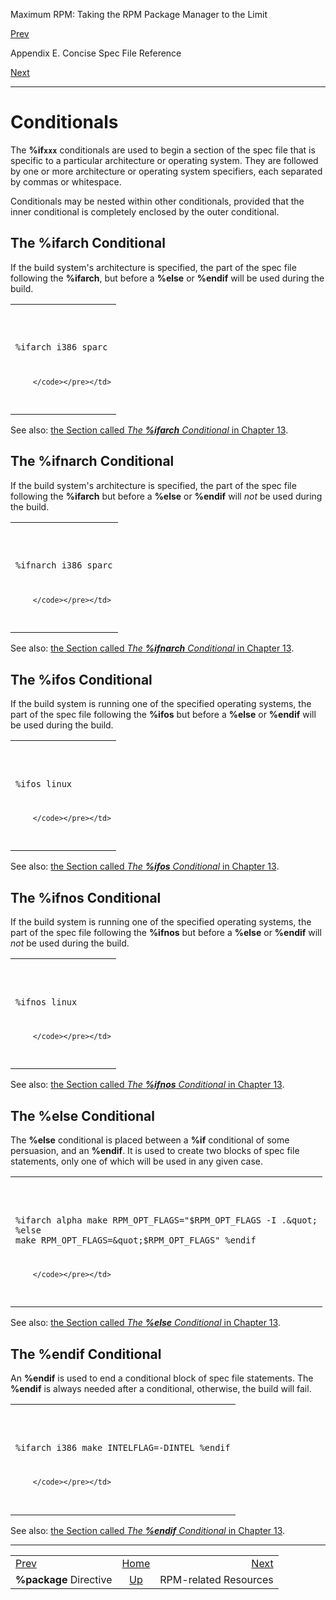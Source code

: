 <div class="NAVHEADER">

Maximum RPM: Taking the RPM Package Manager to the Limit

</div>

[Prev](s1-rpm-specref-package.md)

Appendix E. Concise Spec File Reference

[Next](ch-rpm-resources.md)

-----

<div class="sect1">

# <span id="s1-rpm-specref-conditionals">Conditionals</span>

The **%if`xxx`** conditionals are used to begin a section of the spec
file that is specific to a particular architecture or operating system.
They are followed by one or more architecture or operating system
specifiers, each separated by commas or whitespace.

Conditionals may be nested within other conditionals, provided that the
inner conditional is completely enclosed by the outer conditional.

<div class="sect2">

## <span id="s2-rpm-specref-ifarch">The **%ifarch** Conditional</span>

If the build system's architecture is specified, the part of the spec
file following the **%ifarch**, but before a **%else** or **%endif**
will be used during the build.

<table>
<colgroup>
<col style="width: 100%" />
</colgroup>
<tbody>
<tr class="odd">
<td><pre class="screen"><code>%ifarch i386 sparc

        </code></pre></td>
</tr>
</tbody>
</table>

See also: [the Section called *The **%ifarch** Conditional* in Chapter
13](s1-rpm-inside-conditionals.md#s2-rpm-inside-ifarch-conditional).

</div>

<div class="sect2">

## <span id="s2-rpm-specref-ifnarch">The **%ifnarch** Conditional</span>

If the build system's architecture is specified, the part of the spec
file following the **%ifarch** but before a **%else** or **%endif** will
*not* be used during the build.

<table>
<colgroup>
<col style="width: 100%" />
</colgroup>
<tbody>
<tr class="odd">
<td><pre class="screen"><code>%ifnarch i386 sparc

        </code></pre></td>
</tr>
</tbody>
</table>

See also: [the Section called *The **%ifnarch** Conditional* in Chapter
13](s1-rpm-inside-conditionals.md#s2-rpm-inside-ifnarch-conditional).

</div>

<div class="sect2">

## <span id="s2-rpm-specref-ifos">The **%ifos** Conditional</span>

If the build system is running one of the specified operating systems,
the part of the spec file following the **%ifos** but before a **%else**
or **%endif** will be used during the build.

<table>
<colgroup>
<col style="width: 100%" />
</colgroup>
<tbody>
<tr class="odd">
<td><pre class="screen"><code>%ifos linux

        </code></pre></td>
</tr>
</tbody>
</table>

See also: [the Section called *The **%ifos** Conditional* in Chapter
13](s1-rpm-inside-conditionals.md#s2-rpm-inside-ifos-conditional).

</div>

<div class="sect2">

## <span id="s2-rpm-specref-ifnos">The **%ifnos** Conditional</span>

If the build system is running one of the specified operating systems,
the part of the spec file following the **%ifnos** but before a
**%else** or **%endif** will *not* be used during the build.

<table>
<colgroup>
<col style="width: 100%" />
</colgroup>
<tbody>
<tr class="odd">
<td><pre class="screen"><code>%ifnos linux

        </code></pre></td>
</tr>
</tbody>
</table>

See also: [the Section called *The **%ifnos** Conditional* in Chapter
13](s1-rpm-inside-conditionals.md#s2-rpm-inside-ifnos-conditional).

</div>

<div class="sect2">

## <span id="s2-rpm-specref-else">The **%else** Conditional</span>

The **%else** conditional is placed between a **%if** conditional of
some persuasion, and an **%endif**. It is used to create two blocks of
spec file statements, only one of which will be used in any given case.

<table>
<colgroup>
<col style="width: 100%" />
</colgroup>
<tbody>
<tr class="odd">
<td><pre class="screen"><code>%ifarch alpha
make RPM_OPT_FLAGS=&quot;$RPM_OPT_FLAGS -I .&quot;
%else
make RPM_OPT_FLAGS=&quot;$RPM_OPT_FLAGS&quot;
%endif

        </code></pre></td>
</tr>
</tbody>
</table>

See also: [the Section called *The **%else** Conditional* in Chapter
13](s1-rpm-inside-conditionals.md#s2-rpm-inside-else-conditional).

</div>

<div class="sect2">

## <span id="s2-rpm-specref-endif">The **%endif** Conditional</span>

An **%endif** is used to end a conditional block of spec file
statements. The **%endif** is always needed after a conditional,
otherwise, the build will fail.

<table>
<colgroup>
<col style="width: 100%" />
</colgroup>
<tbody>
<tr class="odd">
<td><pre class="screen"><code>%ifarch i386
make INTELFLAG=-DINTEL
%endif

        </code></pre></td>
</tr>
</tbody>
</table>

See also: [the Section called *The **%endif** Conditional* in Chapter
13](s1-rpm-inside-conditionals.md#s2-rpm-inside-endif-conditional).

</div>

</div>

<div class="NAVFOOTER">

-----

|                                     |                           |                               |
| :---------------------------------- | :-----------------------: | ----------------------------: |
| [Prev](s1-rpm-specref-package.md) |    [Home](index.md)     | [Next](ch-rpm-resources.md) |
| **%package** Directive              | [Up](ch-rpm-specref.md) |         RPM-related Resources |

</div>
